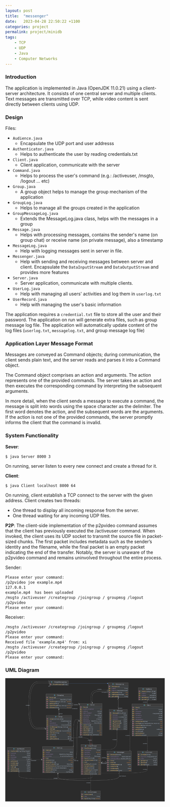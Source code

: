 ```yaml
---
layout: post
title:  "messenger"
date:   2023-04-28 22:50:22 +1100
categories: project
permalink: project/minidb
tags: 
    - TCP
    - UDP
    - Java
    - Computer Networks
---
```


### Introduction

The application is implemented in Java (OpenJDK 11.0.21) using a client-server architecture. It consists of one central server and multiple clients. Text messages are transmitted over TCP, while video content is sent directly between clients using UDP.

### Design

Files:

- `Audience.java`
    * Encapsulate the UDP port and user addresss
- `Authenticator.java`
    * Helps to authenticate the user by reading credentials.txt
- `Client.java`
    * Client application, communicate with the server
- `Command.java`
    * Helps to process the user's command (e.g.: /activeuser, /msgto, /logout ... etc)
- `Group.java`
    * A group object helps to manage the group mechanism of the application
- `GroupLog.java`
    * Helps to manage all the groups created in the application
- `GroupMessageLog.java`
    * Extends the MessageLog.java class, helps with the messages in a group
- `Message.java`
    * Helps with processing messages, contains the sender's name (on group chat) or receive name (on private message), also a timestamp
- `MessageLog.java`
    * Help with logging messages sent in server in file.
- `Messenger.java`
    * Help with sending and receiving messages between server and client. Encapsulate the `DataInputStream` and `DataOutputStream` and provides more features
- `Server.java`
    * Server application, communicate with multiple clients.
- `UserLog.java`
    * Help with managing all users' activities and log them in `userlog.txt`
- `UserRecord.java`
    * Help with managing the user's basic information


The application requires a `credential.txt` file to store all the user and their password. The application on run will generate extra files, such as group message log file. The application will automatically update content of the log files (`userlog.txt`, `messagelog.txt`, and group message log file)

### Application Layer Message Format

Messages are conveyed as Command objects; during communication, the client sends plain text, and the server reads and parses it into a Command object. 
 
The Command object comprises an action and arguments. The action represents one of the provided commands. The server takes an action and then executes the corresponding 
command by interpreting the subsequent arguments. 
 
In more detail, when the client sends a message to execute a command, the message is split into words using the space character as the delimiter. The first word denotes the action, and the subsequent words are the arguments. If the action is not one of the provided commands, the server promptly informs the client that the command is invalid.

### System Functionality

**Sever**:
```shell
$ java Server 8000 3
```

On running, server listen to every new connect and create a thread for it.

**Client**:
```shell
$ java Client localhost 8000 64
```

On running, client establish a TCP connect to the server with the given address. Client creates two threads:
- One thread to display all incoming response from the server.
- One thread waiting for any incoming UDP files.

**P2P**:
The client-side implementation of the p2pvideo command assumes that the client has previously executed the /activeuser command. When invoked, the client uses its UDP socket to transmit the source file in packet-sized chunks. The first packet includes metadata such as the sender’s identity and the filename, while the final packet is an empty packet indicating the end of the transfer. Notably, the server is unaware of the p2pvideo command and remains uninvolved throughout the entire process.

Sender:
```
Please enter your command:
/p2pvideo joe example.mp4
127.0.0.1
example.mp4  has been uploaded
/msgto /activeuser /creategroup /joingroup / groupmsg /logout /p2pvideo
Please enter your command:
```

Receiver:
```
/msgto /activeuser /creategroup /joingroup / groupmsg /logout /p2pvideo
Please enter your command:
Received file 'example.mp4' from: xi
/msgto /activeuser /creategroup /joingroup / groupmsg /logout /p2pvideo
Please enter your command:
```

### UML Diagram

![alt text](/assets/image/projects/messenger/uml.png)